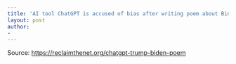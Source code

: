```yaml
---
title: 'AI tool ChatGPT is accused of bias after writing poem about Biden but refusing to create one for Trump'
layout: post
author:
-
---
```




Source: https://reclaimthenet.org/chatgpt-trump-biden-poem
